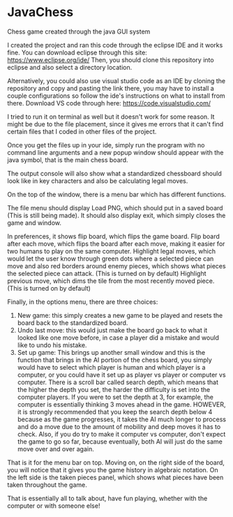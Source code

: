 # JavaChess
Chess game created through the java GUI system

I created the project and ran this code through the eclipse IDE and it works fine.
You can download eclipse through this site: https://www.eclipse.org/ide/
Then, you should clone this repository into eclipse and also select a directory location.

Alternatively, you could also use visual studio code as an IDE by cloning the repository and copy and pasting the link there, you may have to install a couple configurations so follow the ide's instructions on what to install from there. Download VS code through here: https://code.visualstudio.com/

I tried to run it on terminal as well but it doesn't work for some reason. It might be due to the file placement, since it gives me errors that it can't find certain files that I coded in other files of the project.

Once you get the files up in your ide, simply run the program with no command line arguments and a new popup window should appear with the java symbol, that is the main chess board.

The output console will also show what a standardized chessboard should look like in key characters and also be calculating legal moves.

On the top of the window, there is a menu bar which has different functions.

The file menu should display Load PNG, which should put in a saved board (This is still being made).
It should also display exit, which simply closes the game and window.

In preferences, it shows flip board, which flips the game board.
Flip board after each move, which flips the board after each move, making it easier for two humans to play on the same computer.
Highlight legal moves, which would let the user know through green dots where a selected piece can move and also red borders around enemy pieces, which shows what pieces the selected piece can attack. (This is turned on by default)
Highlight previous move, which dims the tile from the most recently moved piece. (This is turned on by default)

Finally, in the options menu, there are three choices:
1. New game: this simply creates a new game to be played and resets the board back to the standardized board.
2. Undo last move: this would just make the board go back to what it looked like one move before, in case a player did a mistake and would like to undo his mistake.
3. Set up game: This brings up another small window and this is the function that brings in the AI portion of the chess board, you simply would have to select which player is human and which player is a computer, or you could have it set up as player vs player or computer vs computer. There is a scroll bar called search depth, which means that the higher the depth you set, the harder the difficulty is set into the computer players. If you were to set the depth at 3, for example, the computer is essentially thinking 3 moves ahead in the game. HOWEVER, it is strongly recommended that you keep the search depth below 4 because as the game progresses, it takes the AI much longer to process and do a move due to the amount of mobility and deep moves it has to check.
Also, if you do try to make it computer vs computer, don't expect the game to go so far, because eventually, both AI will just do the same move over and over again.

That is it for the menu bar on top. Moving on, on the right side of the board, you will notice that it gives you the game history in algebraic notation. On the left side is the taken pieces panel, which shows what pieces have been taken throughout the game.

That is essentially all to talk about, have fun playing, whether with the computer or with someone else!

